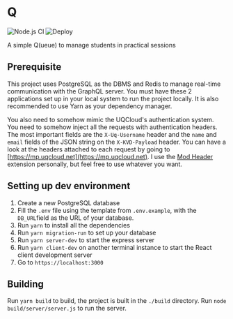 # Q

![Node.js CI](https://github.com/CSSE1001/queue/workflows/Node.js%20CI/badge.svg)
![Deploy](https://github.com/CSSE1001/queue/workflows/Deploy/badge.svg)

A simple Q(ueue) to manage students in practical sessions

## Prerequisite
This project uses PostgreSQL as the DBMS and Redis to manage real-time communication 
with the GraphQL server. You must have these 2 applications set up in your local
system to run the project locally. It is also recommended to use Yarn as
your dependency manager.

You also need to somehow mimic the UQCloud's authentication system. You need to 
somehow inject all the requests with authentication headers. The most important
fields are the `X-Uq-Username` header and the `name` and `email` fields of the 
JSON string on the `X-KVD-Payload` header. You can have a look at the headers 
attached to each request by going to [https://mp.uqcloud.net](https://mp.uqcloud.net). 
I use the [Mod Header](https://bewisse.com/modheader/) extension personally, but feel 
free to use whatever you want.

## Setting up dev environment
1. Create a new PostgreSQL database
2. Fill the `.env` file using the template from `.env.example`, with the `DB_URL`field as the URL of your database.
3. Run `yarn` to install all the dependencies
4. Run `yarn migration-run` to set up your database
5. Run `yarn server-dev` to start the express server
6. Run `yarn client-dev` on another terminal instance to start the React client development server
7. Go to `https://localhost:3000`

## Building
Run `yarn build` to build, the project is built in the `./build` directory. 
Run `node build/server/server.js` to run the server.